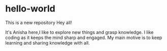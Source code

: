# hello-world
This is a new repository
Hey all!

It's Anisha here,I like to explore new things and grasp knowledge. I like coding as it keeps the mind sharp and engaged.
My main motive is to keep learning and sharing knowledge with all.
